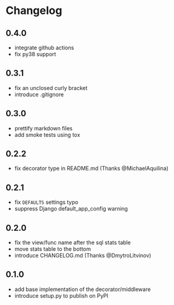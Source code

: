 # Changelog

## 0.4.0

- integrate github actions
- fix py38 support

## 0.3.1

- fix an unclosed curly bracket
- introduce .gitignore

## 0.3.0

- prettify markdown files
- add smoke tests using tox

## 0.2.2

- fix decorator type in README.md (Thanks @MichaelAquilina)

## 0.2.1

- fix `DEFAULTS` settings typo
- suppress Django default_app_config warning

## 0.2.0

- fix the view/func name after the sql stats table
- move stats table to the bottom
- introduce CHANGELOG.md (Thanks @DmytroLitvinov)

## 0.1.0

- add base implementation of the decorator/middleware
- introduce setup.py to publish on PyPI
